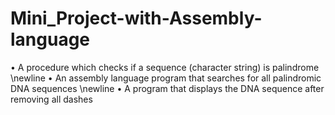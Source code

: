 # Mini_Project-with-Assembly-language
&bull; A procedure which checks if a sequence (character string) is palindrome \newline
&bull; An assembly language program that searches for all palindromic DNA sequences \newline
&bull; A program that displays the DNA sequence after removing all dashes
